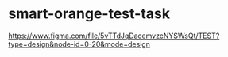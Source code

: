 # smart-orange-test-task

https://www.figma.com/file/5vTTdJqDacemvzcNYSWsQt/TEST?type=design&node-id=0-20&mode=design
